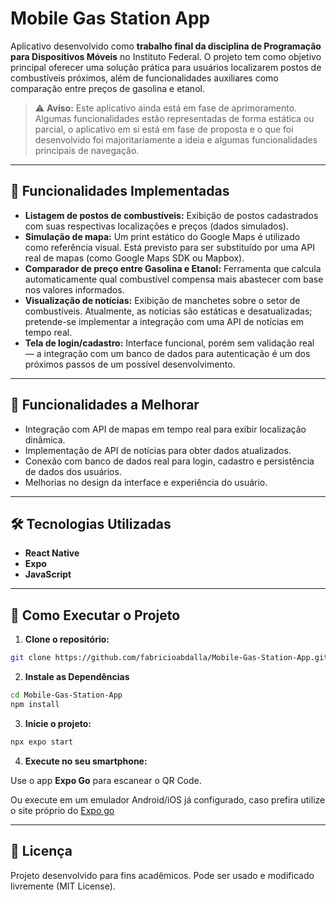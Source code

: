 # Mobile Gas Station App

Aplicativo desenvolvido como **trabalho final da disciplina de Programação para Dispositivos Móveis** no Instituto Federal. O projeto tem como objetivo principal oferecer uma solução prática para usuários localizarem postos de combustíveis próximos, além de funcionalidades auxiliares como comparação entre preços de gasolina e etanol.

> ⚠️ **Aviso:** Este aplicativo ainda está em fase de aprimoramento. Algumas funcionalidades estão representadas de forma estática ou parcial, o aplicativo em si está em fase de proposta e o que foi desenvolvido foi majoritariamente a ideia e algumas funcionalidades principais de navegação.

---

## 📱 Funcionalidades Implementadas

- **Listagem de postos de combustíveis:** Exibição de postos cadastrados com suas respectivas localizações e preços (dados simulados).
- **Simulação de mapa:** Um print estático do Google Maps é utilizado como referência visual. Está previsto para ser substituído por uma API real de mapas (como Google Maps SDK ou Mapbox).
- **Comparador de preço entre Gasolina e Etanol:** Ferramenta que calcula automaticamente qual combustível compensa mais abastecer com base nos valores informados.
- **Visualização de notícias:** Exibição de manchetes sobre o setor de combustíveis. Atualmente, as notícias são estáticas e desatualizadas; pretende-se implementar a integração com uma API de notícias em tempo real.
- **Tela de login/cadastro:** Interface funcional, porém sem validação real — a integração com um banco de dados para autenticação é um dos próximos passos de um possível desenvolvimento.

---

## 🧪 Funcionalidades a Melhorar

- Integração com API de mapas em tempo real para exibir localização dinâmica.
- Implementação de API de notícias para obter dados atualizados.
- Conexão com banco de dados real para login, cadastro e persistência de dados dos usuários.
- Melhorias no design da interface e experiência do usuário.

---

## 🛠️ Tecnologias Utilizadas

- **React Native**
- **Expo**
- **JavaScript**

---

## 🚀 Como Executar o Projeto

1. **Clone o repositório:**

  ```bash
  git clone https://github.com/fabricioabdalla/Mobile-Gas-Station-App.git
  ```

2. **Instale as Dependências**
   
  ```bash
  cd Mobile-Gas-Station-App
  npm install
  ```

3. **Inicie o projeto:**

```bash
npx expo start
```

4. **Execute no seu smartphone:**

Use o app **Expo Go** para escanear o QR Code.

Ou execute em um emulador Android/iOS já configurado, caso prefira utilize o site próprio do [Expo go](https://expo.dev/go)

---

## 📄 **Licença**
Projeto desenvolvido para fins acadêmicos. Pode ser usado e modificado livremente (MIT License).


